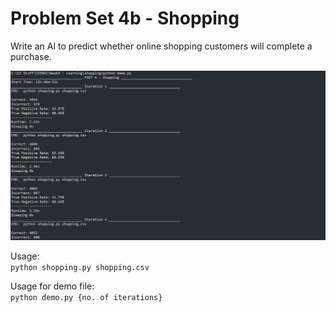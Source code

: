 # Problem Set 4b - Shopping
Write an AI to predict whether online shopping customers will complete a purchase.

<img src="./images/demo.png" alt="Demo"/>

Usage:\
`python shopping.py shopping.csv`

Usage for demo file:\
`python demo.py {no. of iterations}`